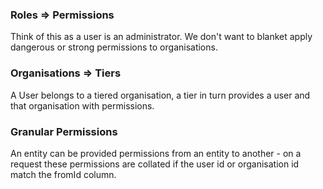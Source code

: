 ### Roles => Permissions
Think of this as a user is an administrator.
We don't want to blanket apply dangerous or strong permissions to organisations.

### Organisations => Tiers
A User belongs to a tiered organisation, a tier in turn provides a user and that organisation with permissions.

### Granular Permissions
An entity can be provided permissions from an entity to another - on a request these permissions are collated if the user id or organisation id match the fromId column.